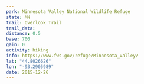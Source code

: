```yaml
---
park: Minnesota Valley National Wildlife Refuge
state: MN
trail: Overlook Trail
trail_data:
distance: 0.5
base: 700
gain: 0
activity: hiking
info: https://www.fws.gov/refuge/Minnesota_Valley/
lat: "44.8026626"
lon: "-93.2905989"
date: 2015-12-26
---
```

